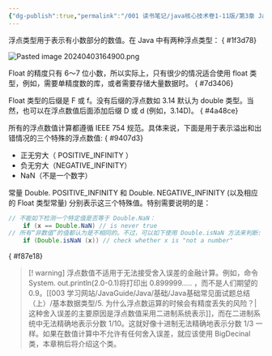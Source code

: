 ```yaml
---
{"dg-publish":true,"permalink":"/001 读书笔记/java核心技术卷1-11版/第3章 Java的基本程序设计结构/3.3 数据类型/3.3.2 浮点类型/","created":"2024-04-03T16:48:19.113+08:00","updated":"2024-06-01T10:42:01.995+08:00"}
---
```


浮点类型用于表示有小数部分的数值。在 Java 中有两种浮点类型：
{ #1f3d78}


![Pasted image 20240403164900.png](/img/user/$/$Sys999%20Attachment/Pasted%20image%2020240403164900.png)

Float 的精度只有 6～7 位小数，所以实际上，只有很少的情况适合使用 float 类型，例如，需要单精度数的库，或者需要存储大量数据时。
{ #7d3406}


Float 类型的后缀是 F 或 f。没有后缀的浮点数如 3.14 默认为 double 类型。当然，也可以在浮点数值后面添加后缀 D 或 d (例如，3.14D)。
{ #4a48ce}


所有的浮点数值计算都遵循 IEEE 754 规范。具体来说，下面是用于表示溢出和出错情况的三个特殊的浮点数值:
{ #9407d3}

- 正无穷大（ POSITIVE_INFINITY ）
- 负无穷大（NEGATIVE_INFINITY）
- NaN（不是一个数字）

常量 Double. POSITIVE_INFINITY 和 Double. NEGATIVE_INFINITY (以及相应的 Float 类型常量) 分别表示这三个特殊值。特别需要说明的是：

```java
// 不能如下检测一个特定值是否等于 Double.NaN：
	if (x == Double.NaN) // is never true
// 所有“非数值”的值都认为是不相同的。不过，可以如下使用 Double.isNaN 方法来判断:
	if (Double.isNaN (x)) // check whether x is "not a number"
```
{ #f87e18}


>[! warning]  浮点数值不适用于无法接受舍入误差的金融计算。例如，命令 System. out.println(2.0-0.1)将打印出 0.899999..... ，而不是人们期望的 0.9。[[003 学习网站/JavaGuide/Java/基础/Java基础常见面试题总结（上）/基本数据类型/5. 为什么浮点数运算的时候会有精度丢失的风险？\|这种舍入误差的主要原因是浮点数值采用二进制系统表示]]，而在二进制系统中无法精确地表示分数 1/10。这就好像十进制无法精确地表示分数 1/3 一样。如果在数值计算中不允许有任何舍入误差，就应该使用 BigDecinal 类，本章稍后将介绍这个类。

